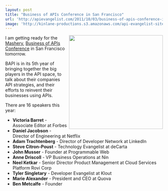 ```yaml
---
layout: post
title: "Business of APIs Conference in San Francisco"
url: 'http://apievangelist.com/2011/10/03/business-of-apis-conference-in-san-francisco/'
image: 'http://kinlane-productions.s3.amazonaws.com/api-evangelist-site/blog/Business-of-APIs-Conference-2011.png'
---
```


[<img src="http://kinlane-productions.s3.amazonaws.com/events/Business-of-APIs-Conference-2011.png" alt="" width="300" align="right" />][1]

I am getting ready for the [Mashery][2], [Business of APIs Conference][1] in San Francisco tomorrow.

BAPI is in its 5th year of bringing together the big players in the API space, to talk about their companies API strategies, and their efforts to reinvent their businesses using APIs.

There are 16 speakers this year:

  * **Victoria Barret** \- Associate Editor at Forbes
  * **Daniel Jacobson** \- Director of Engineering at Netflix
  * **Adam Trachtenberg** \- Director of Developer Network at LinkedIn
  * **Steve Citron-Poust** \- Technology Evangelist at deCarta
  * **John Musser** \- Founder at Programmable Web
  * **Anne Driscoll** \- VP Business Operations at Nin
  * **Neel Ketkar** \- Senior Director Product Management at Cloud Services Platform Rovi Corp
  * **Tyler Singletary** \- Developer Evangelist at Klout
  * **Marie Alexander** \- President and CEO at Quova
  * **Ben Metcalfe** \- Founder

   [1]: http://apiconference.com/ (Business of APIs Conference)
   [2]: http://www.mashery.com (Mashery)

